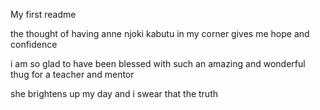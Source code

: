 My first readme

the thought of having anne njoki kabutu in my corner gives me hope and confidence

i am so glad to have been blessed with such an amazing and wonderful thug for a teacher and mentor

she brightens up my day and i swear that the truth
